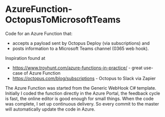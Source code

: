 # AzureFunction-OctopusToMicrosoftTeams
Code for an Azure Function that:
- accepts a payload sent by Octopus Deploy (via subscriptions) and 
- posts information to a Microsoft Teams channel (0365 web hook).

Inspiration found at
- https://www.troyhunt.com/azure-functions-in-practice/ - great use-case of Azure Function
- https://octopus.com/blog/subscriptions - Octopus to Slack via Zapier

The Azure Function was started from the Generic WebHook C# template.
Initially I coded the function directly in the Azure Portal, the feedback cycle is fast, the online editor is good enough for small things.
When the code was complete, I set up continuous delivery. So every commit to the master will automatically update the code in Azure.
